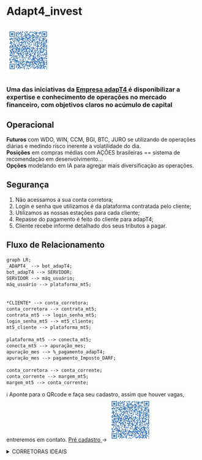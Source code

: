 <h1>Adapt4_invest<p>
  <img
  src="qrcode_git.png"
  alt="QRcode" />
  
  <h3> Uma das iniciativas da <a href="http://www.adapt4.com.br"> Empresa adapT4 </a> é disponibilizar a expertise e conhecimento de operações no mercado financeiro, com objetivos claros no acúmulo de capital </h3>
</h1> 

<h2> Operacional </h2>
<div> <strong>Futuros</strong> com WDO, WIN, CCM, BGI, BTC, JURO se utilizando de operações diárias e medindo risco inerente a volatilidade do dia. </div>
<div> <strong>Posições</strong> em compras médias com AÇÕES brasileiras == sistema de recomendação em desenvolvimento... </div>
<div> <strong>Opções</strong> modelando em IA para agregar mais diversificação as operações. </div>
</h3>

<h2> Segurança </h2>
  <ol>
    <li> Não acessamos a sua conta corretora; </li>
    <li> Login e senha que utilizamos é da plataforma contratada pelo cliente; </li>
    <li> Utilizamos as nossas estações para cada cliente; </li>
    <li> Repasse do pagamento é feito do cliente para adapT4; </li>
    <li> Cliente recebe informe detalhado dos seus tributos a pagar. </li>   
  </ol>  
<h2>

</h2>

<h2> Fluxo de Relacionamento </h2>

```mermaid
graph LR;
_ADAPT4_ --> bot_adapT4;
bot_adapT4 --> SERVIDOR;
SERVIDOR --> máq_usuário;
máq_usuário --> plataforma_mt5;


*CLIENTE* --> conta_corretora;
conta_corretora --> contrata_mt5;
contrata_mt5 --> login_senha_mt5;
login_senha_mt5 --> mt5_cliente;
mt5_cliente --> plataforma_mt5;

plataforma_mt5 --> conecta_mt5;
conecta_mt5 --> apuração_mes;
apuração_mes --> %_pagamento_adapT4;
apuração_mes --> pagamento_Imposto_DARF;

conta_corretora --> conta_corrente;
conta_corrente --> margem_mt5;
margem_mt5 --> conta_corrente;

```
</details>

 ℹ️ Aponte para o QRcode e faça seu cadastro, assim que houver vagas, entreremos em contato. <a href="https://docs.google.com/forms/d/1Z5kRrNm_CM8c7UKUxviqJqp9t9NPqXJSKko6WeKixgY/preview"> Pré cadastro </a> → 
<img
  src="qrcode_git.png"
  alt="QRcode" />
<details>
     <summary> CORRETORAS IDEAIS </summary>
    
```
As 3 corretoras são as indicadas para contratar o serviço da plataforma MT5:

XP - Permitido operações de daytrade e position. Custo 0/mes ao contratar.
RICO - Permitido operações de daytrade e position. Custo 0/mes ao contratar.
TERRA - Permitido operações de daytrade e position. Custo R$ 50,00/mes ao contratar.

Órama - Foi comprada recentemente pelo BTG, deixou de fornecer ambas as modalidades de operação.
* As demais corretoras até o momento só permitem operações de daytrade. O que impacta nosso modelo operacional em determinados ativos e impacta tambem nos custo.

```

<details>
     <summary> xxx </summary>
    
```

```
</details>
